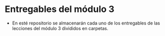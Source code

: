 <h1>Entregables del módulo 3</h1>

- En esté repositorio se almacenarán cada uno de los entregables de las lecciones del módulo 3 divididos en carpetas.
